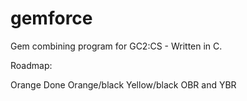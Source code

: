 gemforce
========

Gem combining program for GC2:CS - Written in C.

Roadmap:

Orange			Done
Orange/black
Yellow/black
OBR and YBR